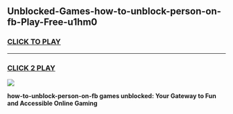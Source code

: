 
## Unblocked-Games-how-to-unblock-person-on-fb-Play-Free-u1hm0
<h3>
<a href="https://premium76.site?title=how-to-unblock-person-on-fb&ref=20M">CLICK TO PLAY</a></h3>
<hr>

<h3>
<a href="https://premium76.site?title=how-to-unblock-person-on-fb&ref=20M">CLICK 2 PLAY</a>
  
</h3>

<a href="https://premium76.site?title=how-to-unblock-person-on-fb&ref=19M"><img src="https://clearcache.store/games.png"></a>


**how-to-unblock-person-on-fb games unblocked: Your Gateway to Fun and Accessible Online Gaming**
